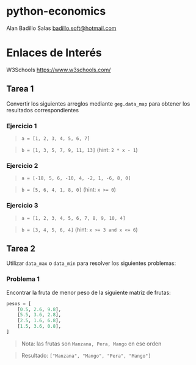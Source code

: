 # python-economics

Alan Badillo Salas badillo.soft@hotmail.com

# Enlaces de Interés

W3Schools https://www.w3schools.com/

## Tarea 1

Convertir los siguientes arreglos mediante `geg.data_map` para
obtener los resultados correspondientes

### Ejercicio 1

> `a = [1, 2, 3, 4, 5, 6, 7]`

> `b = [1, 3, 5, 7, 9, 11, 13]` (hint: `2 * x - 1`)

### Ejercicio 2

> `a = [-18, 5, 6, -10, 4, -2, 1, -6, 8, 0]`

> `b = [5, 6, 4, 1, 8, 0]` (hint: `x >= 0`)

### Ejercicio 3

> `a = [1, 2, 3, 4, 5, 6, 7, 8, 9, 10, 4]`

> `b = [3, 4, 5, 6, 4]` (hint: `x >= 3 and x <= 6`)

## Tarea 2

Utilizar `data_max` o `data_min` para resolver los siguientes
problemas:

### Problema 1

Encontrar la fruta de menor peso de la siguiente matriz
de frutas:

~~~py
pesos = [
    [0.5, 2.6, 9.8],
    [5.5, 3.6, 2.8],
    [2.5, 1.6, 6.8],
    [1.5, 3.6, 0.8],
]
~~~

> Nota: las frutas son `Manzana, Pera, Mango` en ese orden

> Resultado: `["Manzana", "Mango", "Pera", "Mango"]`
